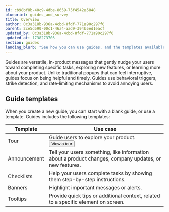 ```yaml
---
id: cb98bf8b-40c9-4dbe-8659-75f4542a5848
blueprint: guides_and_survey
title: Overview
author: 0c3a318b-936a-4cbd-8fdf-771a90c297f0
parent: 2ce5d590-00c1-46a4-aad9-39465ed1eacf
updated_by: 0c3a318b-936a-4cbd-8fdf-771a90c297f0
updated_at: 1738273703
section: guides
landing_blurb: "See how you can use guides, and the templates available to you."
---
```

Guides are versatile, in-product messages that gently nudge your users toward completing specific tasks, exploring new features, or learning more about your product. Unlike traditional popups that can feel interruptive, guides focus on being helpful and timely. Guides use behavioral triggers, strike detection, and rate-limiting mechanisms to avoid annoying users.

## Guide templates

When you create a new guide, you can start with a blank guide, or use a template. Guides includes the following templates:

| Template     | Use case                                                                                               |
| ------------ | ------------------------------------------------------------------------------------------------------ |
| Tour         | Guide users to explore your product. <button class="text-amp-blue-500" onclick="amplitude.track('Launch Tour')">View a tour</button>                                                                   |
| Announcement | Tell your users something, like information about a product changes, company updates, or new features. |
| Checklists   | Help your users complete tasks by showing them step-by-step instructions.                              |
| Banners      | Highlight important messages or alerts.                                                                |
| Tooltips     | Provide quick tips or additional context, related to a specific element on screen.                     |
